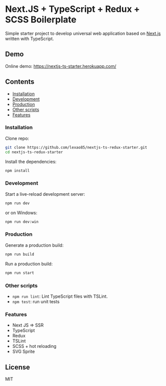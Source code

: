 # Next.JS + TypeScript + Redux + SCSS Boilerplate
Simple starter project to develop universal web application based on [Next.js](https://github.com/zeit/next.js/) written with TypeScript. 

## Demo
Online demo: https://nextjs-ts-starter.herokuapp.com/

## Contents

- [Installation](#installation)
- [Development](#development)
- [Production](#production)
- [Other scripts](#other-scripts)
- [Features](#features)

### Installation
Clone repo: 
```sh
git clone https://github.com/lexao85/nextjs-ts-redux-starter.git
cd nextjs-ts-redux-starter
```

Install the dependencies:
```sh
npm install
```

### Development
Start a live-reload development server:
```sh
npm run dev
```
or on Windows:
```sh
npm run dev:win
```

### Production
Generate a production build:
```sh
npm run build
```
Run a production build:
```sh
npm run start
```

### Other scripts
- `npm run lint`: Lint TypeScript files with TSLint.  
- `npm test`: run unit tests  

### Features
- Next JS => SSR
- TypeScript
- Redux
- TSLint
- SCSS + hot reloading
- SVG Sprite

## License
MIT